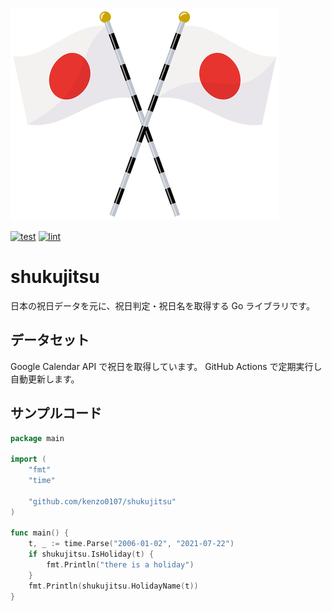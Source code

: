 ![](logo.jpg)

[![test](https://github.com/kenzo0107/shukujitsu/actions/workflows/test.yml/badge.svg)](https://github.com/kenzo0107/shukujitsu/actions/workflows/test.yml) [![lint](https://github.com/kenzo0107/shukujitsu/actions/workflows/lint.yml/badge.svg)](https://github.com/kenzo0107/shukujitsu/actions/workflows/lint.yml)

# shukujitsu

日本の祝日データを元に、祝日判定・祝日名を取得する Go ライブラリです。


## データセット

Google Calendar API で祝日を取得しています。
GitHub Actions で定期実行し自動更新します。

## サンプルコード

```go
package main

import (
	"fmt"
	"time"

	"github.com/kenzo0107/shukujitsu"
)

func main() {
	t, _ := time.Parse("2006-01-02", "2021-07-22")
	if shukujitsu.IsHoliday(t) {
		fmt.Println("there is a holiday")
	}
	fmt.Println(shukujitsu.HolidayName(t))
}
```
